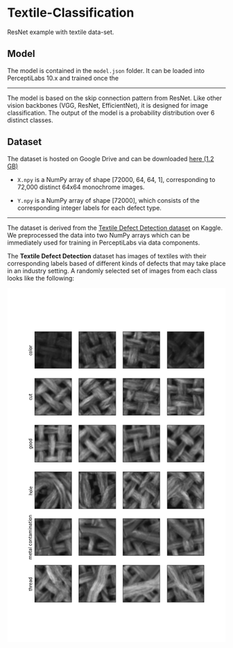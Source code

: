 # Textile-Classification

ResNet example with textile data-set.

## Model

The model is contained in the `model.json` folder. It can be loaded into PerceptiLabs 10.x and trained once the 

---

The model is based on the skip connection pattern from ResNet. Like other vision backbones (VGG, ResNet, EfficientNet), it is designed for image classification. The output of the model is a probability distribution over 6 distinct classes.

## Dataset

The dataset is hosted on Google Drive and can be downloaded [here (1.2 GB)](https://drive.google.com/drive/folders/1i-k71RMxa0LjNJqAjh-cclN6RA-WeBmv?usp=sharing)

* `X.npy` is a NumPy array of shape [72000, 64, 64, 1], corresponding to 72,000 distinct 64x64 monochrome images.

* `Y.npy` is a NumPy array of shape [72000], which consists of the corresponding integer labels for each defect type.

---

The dataset is derived from the [Textile Defect Detection dataset](https://www.kaggle.com/belkhirnacim/textiledefectdetection/version/2) on Kaggle. We preprocessed the data into two NumPy arrays which can be immediately used for training in PerceptiLabs via data components.

The **Textile Defect Detection** dataset has images of textiles with their corresponding labels based of different kinds of defects that may take place in an industry setting. A randomly selected set of images from each class looks like the following:

![](data_preview.png)

